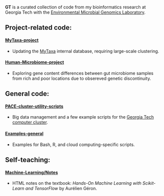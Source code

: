 **GT** is a curated collection of code from my bioinformatics research at Georgia Tech with the <a href="https://enve-omics.gatech.edu/">Environmental Microbial Genomics Laboratory</a>.

## Project-related code:

#### <a href="https://github.com/tkiryuti/GT/tree/main/MyTaxa-project">MyTaxa-project</a>
* Updating the <a href="http://enve-omics.ce.gatech.edu/mytaxa/">MyTaxa</a> internal database, requiring large-scale clustering.

#### <a href="https://github.com/tkiryuti/GT/tree/main/Human-Microbiome-project">Human-Microbiome-project</a>
* Exploring gene content differences between gut microbiome samples from rich and poor locations due to obsereved genetic discontinuity.

## General code:

#### <a href="https://github.com/tkiryuti/GT/tree/main/PACE-cluster-utility-scripts">PACE-cluster-utility-scripts</a>
* Big data management and a few example scripts for the <a href="https://pace.gatech.edu/">Georgia Tech computer cluster</a>.

#### <a href="https://github.com/tkiryuti/GT/tree/main/Examples-general">Examples-general</a>
* Examples for Bash, R, and cloud computing-specific scripts.

## Self-teaching:

#### <a href="https://github.com/tkiryuti/GT/tree/main/Machine-Learning/Notes">Machine-Learning/Notes</a>
* HTML notes on the textbook: _Hands-On Machine Learning with Scikit-Learn and TensorFlow_ by Aurélien Géron.
